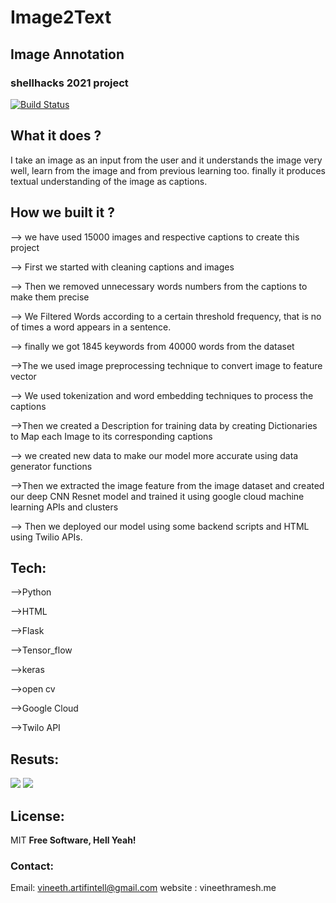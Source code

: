 # Image2Text  
## Image Annotation 
### shellhacks 2021 project
[![Build Status](https://travis-ci.org/joemccann/dillinger.svg?branch=master)](https://travis-ci.org/joemccann/dillinger)
## What it does ?  
I take an image as an input from the user and it understands the image very well, learn from the image and from previous learning too. finally it produces textual understanding of the image as captions.


 ## How we built it ? 
--> we have used 15000 images and respective captions to create this project

--> First we started with cleaning captions and images

--> Then we removed unnecessary words numbers from the captions to make them precise

--> We Filtered Words according to a certain threshold frequency, that is no of times a word appears in a sentence.

--> finally we got 1845 keywords from 40000 words from the dataset

-->The we used image preprocessing technique to convert image to feature vector

--> We used tokenization and word embedding techniques to process the captions

-->Then we created a Description for training data by creating Dictionaries to Map each Image to its corresponding captions

--> we created new data to make our model more accurate using data generator functions

-->Then we extracted the image feature from the image dataset and created our deep CNN Resnet model and trained it using google cloud machine learning APIs and clusters

--> Then we deployed our model using some backend scripts and HTML using Twilio APIs.

## Tech:
-->Python 

-->HTML 

-->Flask

-->Tensor_flow 

-->keras 

-->open cv

-->Google Cloud 

-->Twilo API 

## Resuts: 

![](Accuracy.JPG)
![](Accuracy.JPG)



## License: 
MIT
**Free Software, Hell Yeah!**
### Contact: 
Email: vineeth.artifintell@gmail.com 
website : vineethramesh.me 


